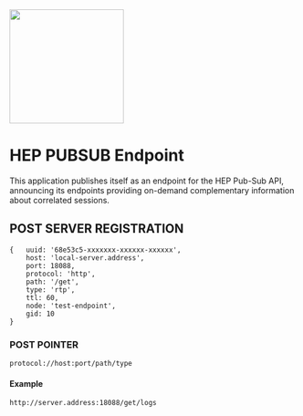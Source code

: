 <img src="https://github.com/sipcapture/homer-app/raw/master/public/img/homerseven.png" width=200 />

# HEP PUBSUB Endpoint
This application publishes itself as an endpoint for the HEP Pub-Sub API, announcing its endpoints providing on-demand complementary information about correlated sessions.

## POST SERVER REGISTRATION
```
{   uuid: '68e53c5-xxxxxxx-xxxxxx-xxxxxx',
    host: 'local-server.address',
    port: 18088,
    protocol: 'http',
    path: '/get',
    type: 'rtp',
    ttl: 60,
    node: 'test-endpoint',
    gid: 10 
}
```
### POST POINTER
`protocol://host:port/path/type`

#### Example
```
http://server.address:18088/get/logs
```

